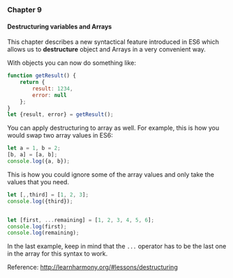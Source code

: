 ### Chapter 9
####   Destructuring variables and Arrays

This chapter describes a new syntactical feature introduced in ES6 which allows us to **destructure** object and Arrays in a very convenient way.

With objects you can now do something like:
```javascript
function getResult() {
    return {
        result: 1234,
        error: null
    };
}
let {result, error} = getResult();
```

You can apply destructuring to array as well. For example, this is how you would swap two array values in ES6:

```javascript
let a = 1, b = 2;
[b, a] = [a, b];
console.log({a, b});
```

This is how you could ignore some of the array values and only take the values that you need.
```javascript
let [,,third] = [1, 2, 3];
console.log({third});


let [first, ...remaining] = [1, 2, 3, 4, 5, 6];
console.log(first);
console.log(remaining);
```
In the last example, keep in mind that the `...` operator has to be the last one in the array for this syntax to work.


Reference: http://learnharmony.org/#lessons/destructuring